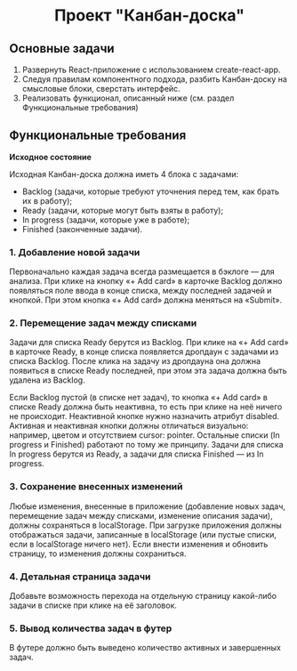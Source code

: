 <h1 align="center">Проект "Канбан-доска"</h1>

## Основные задачи

<ol>
    <li>Развернуть React-приложение с использованием create-react-app.</li>
    <li>Следуя правилам компонентного подхода, разбить Канбан-доску на смысловые блоки, сверстать интерфейс.</li>
    <li>Реализовать функционал, описанный ниже (см. раздел Функциональные требования)</li>
</ol>

## Функциональные требования

<p><b>Исходное состояние</b></p>

<p>Исходная Канбан-доска должна иметь 4 блока с задачами:</p>

<ul>
    <li>
        Backlog (задачи, которые требуют уточнения перед тем, как брать их в работу);
    </li>
    <li>
        Ready (задачи, которые могут быть взяты в работу);
    </li>
    <li>
        In progress (задачи, которые уже в работе);
    </li>
    <li>
        Finished (законченные задачи).
    </li>
</ul>

### 1. Добавление новой задачи

<p>Первоначально каждая задача всегда размещается в бэклоге — для анализа. При клике на кнопку «+ Add card» в карточке Backlog должно появляться поле ввода в конце списка, между последней задачей и кнопкой. При этом кнопка «+ Add card» должна меняться на «Submit».</p>

### 2. Перемещение задач между списками

<p>Задачи для списка Ready берутся из Backlog. При клике на «+ Add card» в карточке Ready, в конце списка появляется дропдаун с задачами из списка Backlog. После клика на задачу из дропдауна она должна появиться в списке Ready последней, при этом эта задача должна быть удалена из Backlog.</p>
<p>Если Backlog пустой (в списке нет задач), то кнопка «+ Add card» в списке Ready должна быть неактивна, то есть при клике на неё ничего не происходит. Неактивной кнопке нужно назначить атрибут disabled. Активная и неактивная кнопки должны отличаться визуально: например, цветом и отсутствием cursor: pointer.
Остальные списки (In progress и Finished) работают по тому же принципу. Задачи для списка In progress берутся из Ready, а задачи для списка Finished — из In progress.</p>

### 3. Сохранение внесенных изменений

<p>Любые изменения, внесенные в приложение (добавление новых задач, перемещение задач между списками, изменение описания задачи), должны сохраняться в localStorage.
При загрузке приложения должны отображаться задачи, записанные в localStorage (или пустые списки, если в localStorage ничего нет). Если внести изменения и обновить страницу, то изменения должны сохраниться.</p>

### 4. Детальная страница задачи

<p>Добавьте возможность перехода на отдельную страницу какой-либо задачи в списке при клике на её заголовок.</p>

### 5. Вывод количества задач в футер

<p>В футере должно быть выведено количество активных и завершенных задач.</p>
